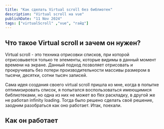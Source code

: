 ```yaml
---
title: "Как сделать Virtual scroll без библиотек"
description: "Virtual scroll на vue"
publishDate: "11 Nov 2024"
tags: ["virtualScroll" ,"vue", "гайд"]
---
```


## Что такое Virtual scroll и зачем он нужен?

Virtual scroll - это техника отрисовки списков, при которой отрисовывется только те элементы,
которые видимы в данный момент времени на экране. Данный подход позволяет отрисовать и 
прокручивать без потери производительности массивы размером в тысячи, десятки, сотни тысяч записей.

Сама идея создания своего virtual scroll пришла ко мне, когда в попытке оптимизировать список, я попытался воспользоваться
имеющимися библиотеками, но одна из них не может во flex раскладку, в другой же не работал infinity loading.
Тогда было решено сделать своё решение, заодним разобраться как оно работает. Итак, поехали.

## Как он работает




